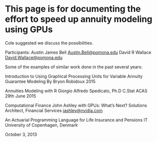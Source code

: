 # This page is for documenting the effort to speed up annuity modeling using GPUs

Cole suggested we discuss the possibilities.

Participants:
Austin James Bell <Austin.Bell@pomona.edu>
David R Wallace <David.Wallace@pomona.edu>

Some of the examples of similar work done in the past several years:

Introduction to Using Graphical Processing Units for Variable Annuity Guarantee Modeling
By Bryon Robidoux
2015

Annuities Modeling with R
Giorgio Alfredo Spedicato, Ph.D C.Stat ACAS
29th June 2015

Computational Finance
John Ashley with GPUs: What’s Next?
Solutions Architect, Financial Services
jashley@nvidia.com

An Actuarial Programming Language
for Life Insurance and Pensions
IT University of Copenhagen, Denmark

October 3, 2013
